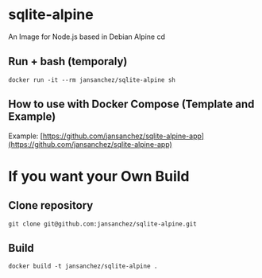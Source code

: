 # **sqlite-alpine**

An Image for Node.js based in Debian Alpine
cd
## Run + bash (temporaly)
```
docker run -it --rm jansanchez/sqlite-alpine sh
```

## How to use with Docker Compose (Template and Example)

Example: [https://github.com/jansanchez/sqlite-alpine-app](https://github.com/jansanchez/sqlite-alpine-app)

# **If you want your Own Build**

## Clone repository
```
git clone git@github.com:jansanchez/sqlite-alpine.git
```

## Build
```
docker build -t jansanchez/sqlite-alpine .
```
